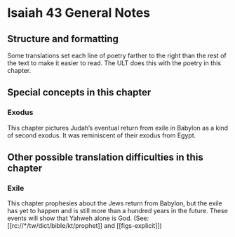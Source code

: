# Isaiah 43 General Notes
## Structure and formatting

Some translations set each line of poetry farther to the right than the rest of the text to make it easier to read. The ULT does this with the poetry in this chapter.

## Special concepts in this chapter

### Exodus
This chapter pictures Judah’s eventual return from exile in Babylon as a kind of second exodus. It was reminiscent of their exodus from Egypt.

## Other possible translation difficulties in this chapter

### Exile
This chapter prophesies about the Jews return from Babylon, but the exile has yet to happen and is still more than a hundred years in the future. These events will show that Yahweh alone is God. (See: [[rc://*/tw/dict/bible/kt/prophet]] and [[figs-explicit]])